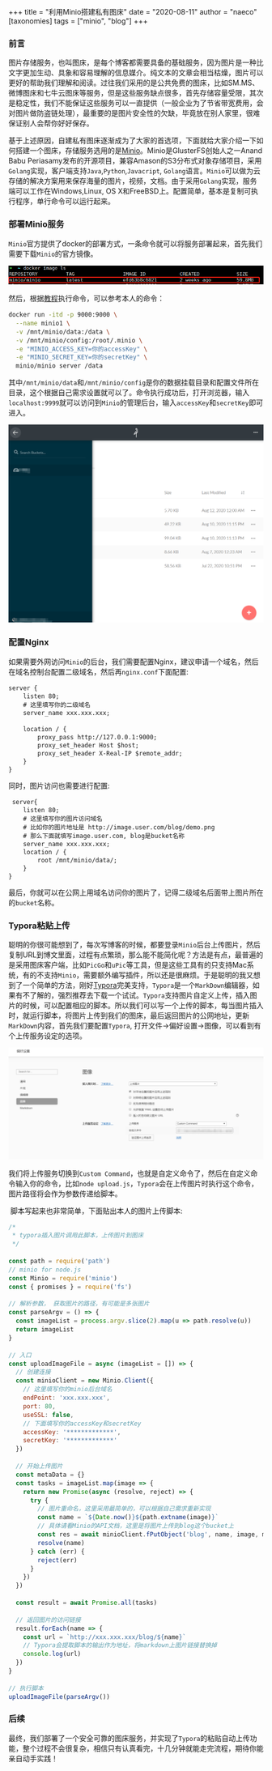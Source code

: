 +++
title = "利用Minio搭建私有图床"
date = "2020-08-11"
author = "naeco"
[taxonomies]
tags = ["minio", "blog"]
+++

### 前言

​	图片存储服务，也叫图床，是每个博客都需要具备的基础服务，因为图片是一种比文字更加生动、具象和容易理解的信息媒介。纯文本的文章会相当枯燥，图片可以更好的帮助我们理解和阅读。过往我们采用的是公共免费的图床，比如SM.MS、微博图床和七牛云图床等服务，但是这些服务缺点很多，首先存储容量受限，其次是稳定性，我们不能保证这些服务可以一直提供（一般企业为了节省带宽费用，会对图片做防盗链处理），最重要的是图片安全性的欠缺，毕竟放在别人家里，很难保证别人会帮你好好保存。

​	基于上述原因，自建私有图床逐渐成为了大家的首选项，下面就给大家介绍一下如何搭建一个图床，存储服务选用的是[Minio](https://min.io/)。Minio是GlusterFS创始人之一Anand Babu Periasamy发布的开源项目，兼容Amason的S3分布式对象存储项目，采用`Golang`实现，客户端支持`Java`,`Python`,`Javacript`, `Golang`语言。`Minio`可以做为云存储的解决方案用来保存海量的图片，视频，文档。由于采用`Golang`实现，服务端可以工作在Windows,Linux, OS X和FreeBSD上。配置简单，基本是复制可执行程序，单行命令可以运行起来。

### 部署Minio服务

​	`Minio`官方提供了docker的部署方式，一条命令就可以将服务部署起来，首先我们需要下载`Minio`的官方镜像。

![image-20200812000035246](./1597161658735.png)

然后，根据[教程](https://docs.min.io/docs/minio-docker-quickstart-guide)执行命令，可以参考本人的命令：

```bash
docker run -itd -p 9000:9000 \
  --name minio1 \
  -v /mnt/minio/data:/data \
  -v /mnt/minio/config:/root/.minio \
  -e "MINIO_ACCESS_KEY=你的accessKey" \
  -e "MINIO_SECRET_KEY=你的secretKey" \
  minio/minio server /data
```

其中`/mnt/minio/data`和`/mnt/minio/config`是你的数据挂载目录和配置文件所在目录，这个根据自己需求设置就可以了。命令执行成功后，打开浏览器，输入`localhost:9999`就可以访问到`Minio`的管理后台，输入`accessKey`和`secretKey`即可进入。

![image-20200812000653887](./1597162015540.png)



### 配置Nginx

​	如果需要外网访问`Minio`的后台，我们需要配置Nginx，建议申请一个域名，然后在域名控制台配置二级域名，然后再`nginx.conf`下面配置:

```nginx
server {
    listen 80;
    # 这里填写你的二级域名
    server_name xxx.xxx.xxx;

    location / {
        proxy_pass http://127.0.0.1:9000;
        proxy_set_header Host $host;
        proxy_set_header X-Real-IP $remote_addr;
    }
}
```

同时，图片访问也需要进行配置:

```nginx
 server{
    listen 80;
    # 这里填写你的图片访问域名
    # 比如你的图片地址是 http://image.user.com/blog/demo.png
    # 那么下面就填写image.user.com, blog是bucket名称
    server_name xxx.xxx.xxx;
    location / {
        root /mnt/minio/data/;
    }
}
```

最后，你就可以在公网上用域名访问你的图片了，记得二级域名后面带上图片所在的`bucket`名称。

### Typora粘贴上传

​	聪明的你很可能想到了，每次写博客的时候，都要登录`Minio`后台上传图片，然后复制URL到博文里面，过程有点繁琐，那么能不能简化呢？方法是有点，最普遍的是采用图床客户端，比如`PicGo`和`uPic`等工具，但是这些工具有的只支持Mac系统，有的不支持`Minio`，需要额外编写插件，所以还是很麻烦。于是聪明的我又想到了一个简单的方法，刚好[Typora](https://www.typora.io/)完美支持，`Typora`是一个`MarkDown`编辑器，如果有不了解的，强烈推荐去下载一个试试。`Typora`支持图片自定义上传，插入图片的时候，可以配置相应的脚本。所以我们可以写一个上传的脚本，每当图片插入时，就运行脚本，将图片上传到我们的图床，最后返回图片的公网地址，更新`MarkDown`内容，首先我们要配置`Typora`, 打开文件->偏好设置->图像，可以看到有个上传服务设定的选项。

![image-20200812002924055](./1597163365403.png)

我们将上传服务切换到`Custom Command`，也就是自定义命令了，然后在自定义命令输入你的命令，比如`node upload.js`，`Typora`会在上传图片时执行这个命令，图片路径将会作为参数传递给脚本。

​		脚本写起来也非常简单，下面贴出本人的图片上传脚本:

```javascript
/* 
 * typora插入图片调用此脚本，上传图片到图床
 */

const path = require('path')
// minio for node.js
const Minio = require('minio') 
const { promises } = require('fs')

// 解析参数， 获取图片的路径，有可能是多张图片
const parseArgv = () => {
  const imageList = process.argv.slice(2).map(u => path.resolve(u))
  return imageList
}

// 入口
const uploadImageFile = async (imageList = []) => {
  // 创建连接
  const minioClient = new Minio.Client({
    // 这里填写你的minio后台域名
    endPoint: 'xxx.xxx.xxx',
    port: 80,
    useSSL: false,
    // 下面填写你的accessKey和secretKey
    accessKey: '*************',
    secretKey: '*************'
  })

  // 开始上传图片
  const metaData = {}
  const tasks = imageList.map(image => {
    return new Promise(async (resolve, reject) => {
      try {
        // 图片重命名，这里采用最简单的，可以根据自己需求重新实现
        const name = `${Date.now()}${path.extname(image)}`
        // 具体请看Minio的API文档，这里是将图片上传到blog这个bucket上
        const res = await minioClient.fPutObject('blog', name, image, metaData)
        resolve(name)
      } catch (err) {
        reject(err)
      }
    })
  })

  const result = await Promise.all(tasks)
  
  // 返回图片的访问链接
  result.forEach(name => {
    const url = `http://xxx.xxx.xxx/blog/${name}`
    // Typora会提取脚本的输出作为地址，将markdown上图片链接替换掉
    console.log(url)
  })
}

// 执行脚本
uploadImageFile(parseArgv())
```

### 后续

​	最终，我们部署了一个安全可靠的图床服务，并实现了`Typora`的粘贴自动上传功能，整个过程不会很复杂，相信只有认真看完，十几分钟就能走完流程，期待你能亲自动手实践！